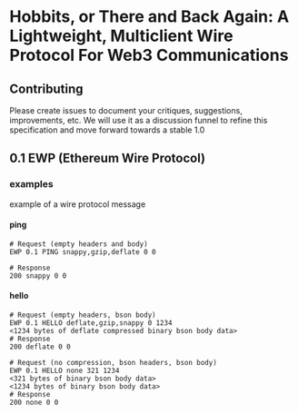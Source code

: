 # Hobbits, or There and Back Again: A Lightweight, Multiclient Wire Protocol For Web3 Communications

## Contributing

Please create issues to document your critiques, suggestions, improvements, etc. We will use it as a discussion funnel to refine this specification and move forward towards a stable 1.0

## 0.1 EWP (Ethereum Wire Protocol)

### examples

example of a wire protocol message

#### ping
```
# Request (empty headers and body)
EWP 0.1 PING snappy,gzip,deflate 0 0

# Response
200 snappy 0 0

```

#### hello
```
# Request (empty headers, bson body)
EWP 0.1 HELLO deflate,gzip,snappy 0 1234
<1234 bytes of deflate compressed binary bson body data>
# Response
200 deflate 0 0

# Request (no compression, bson headers, bson body)
EWP 0.1 HELLO none 321 1234
<321 bytes of binary bson body data>
<1234 bytes of binary bson body data>
# Response
200 none 0 0
```
